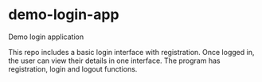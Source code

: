 # demo-login-app
Demo login application

This repo includes a basic login interface with registration. Once logged in, the user can view their details in one interface.
The program has registration, login and logout functions.
